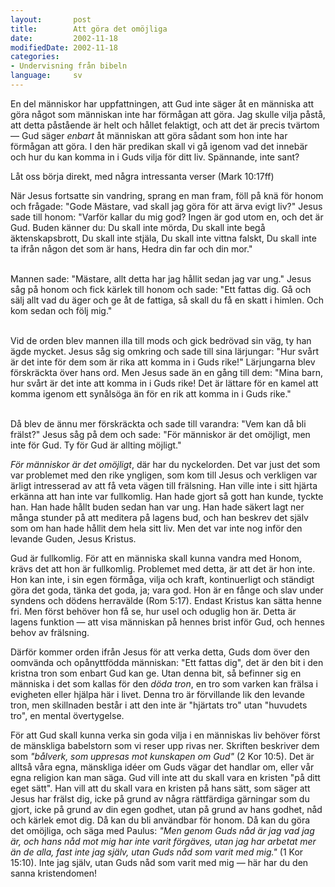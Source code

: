 ```yaml
---
layout:       post
title:        Att göra det omöjliga
date:         2002-11-18
modifiedDate: 2002-11-18
categories:
- Undervisning från bibeln
language:     sv
---
```

En del människor har uppfattningen, att Gud inte säger åt en människa att göra något som människan inte har förmågan att göra. Jag skulle vilja påstå, att detta påstående är helt och hållet felaktigt, och att det är precis tvärtom &mdash; Gud säger <em>enbart</em> åt människan att göra sådant som hon inte har förmågan att göra. I den här predikan skall vi gå igenom vad det innebär och hur du kan komma in i Guds vilja för ditt liv. Spännande, inte sant?

Låt oss börja direkt, med några intressanta verser (Mark 10:17ff)

<p class="bible">När Jesus fortsatte sin vandring, sprang en man fram, föll på knä för honom och frågade: "Gode Mästare, vad skall jag göra för att ärva evigt liv?"  Jesus sade till honom: "Varför kallar du mig god? Ingen är god utom en, och det är Gud. Buden känner du: Du skall inte mörda, Du skall inte begå äktenskapsbrott, Du skall inte stjäla, Du skall inte vittna falskt, Du skall inte ta ifrån någon det som är hans, Hedra din far och din mor."<br/><br>

Mannen sade: "Mästare, allt detta har jag hållit sedan jag var ung." Jesus såg på honom och fick kärlek till honom och sade: "Ett fattas dig. Gå och sälj allt vad du äger och ge åt de fattiga, så skall du få en skatt i himlen. Och kom sedan och följ mig."<br/><br>

Vid de orden blev mannen illa till mods och gick  bedrövad sin väg, ty han ägde mycket. Jesus såg sig omkring och sade till sina lärjungar: "Hur svårt är det inte för dem som är rika att komma in i Guds rike!" Lärjungarna blev förskräckta över hans ord. Men Jesus sade än en gång till dem: "Mina barn, hur svårt är det inte att komma in i Guds rike! Det är lättare för en kamel att komma igenom ett synålsöga än för en rik att komma in i Guds rike."<br/><br>

Då blev de ännu mer förskräckta och sade till varandra: "Vem kan då bli frälst?"  Jesus såg på dem och sade: "För människor är det omöjligt, men inte för Gud. Ty för Gud är allting möjligt."</p>

<em>För människor är det omöjligt</em>, där har du nyckelorden. Det var just det som var problemet med den rike yngligen, som kom till Jesus och verkligen var ärligt intresserad av att få veta vägen till frälsning. Han ville inte i sitt hjärta erkänna att han inte var
fullkomlig. Han hade gjort så gott han kunde, tyckte han. Han hade hållt buden sedan han var ung. Han hade säkert lagt ner många stunder på att meditera på lagens bud, och han beskrev det själv som om han hade hållit dem hela sitt liv. Men det var inte nog inför den levande Guden, Jesus Kristus.

Gud är fullkomlig. För att en människa skall kunna vandra med Honom, krävs det att hon är fullkomlig. Problemet med detta, är att det är hon inte. Hon kan inte, i sin egen förmåga, vilja och kraft, kontinuerligt och ständigt göra det goda, tänka det goda, ja; vara god. Hon är en fånge och slav under syndens och dödens herravälde (Rom 5:17). Endast Kristus kan sätta henne fri. Men först behöver hon få se, hur usel och oduglig hon är. Detta är lagens funktion &mdash; att visa människan på hennes brist inför Gud, och hennes behov av frälsning.

Därför kommer orden ifrån Jesus för att verka detta, Guds dom över den oomvända och opånyttfödda människan: "Ett fattas dig", det är den bit i den kristna tron som enbart Gud kan ge. Utan denna bit, så befinner sig en människa i det som kallas för den <em>döda tron</em>, en tro som varken kan frälsa i evigheten eller hjälpa här i livet. Denna tro är förvillande lik den levande tron, men skillnaden består i att den inte är "hjärtats tro" utan "huvudets tro", en mental övertygelse.

För att Gud skall kunna verka sin goda vilja i en människas liv behöver först de mänskliga babelstorn som vi reser upp rivas ner. Skriften beskriver dem som <em>"bålverk, som uppresas mot kunskapen om Gud"</em> (2 Kor 10:5). Det är alltså våra egna, mänskliga idéer om Guds vägar det handlar om, eller vår egna religion kan man säga. Gud vill inte att du skall vara en  kristen "på ditt eget sätt". Han vill att du skall vara en kristen på hans sätt, som säger att Jesus har frälst dig, icke på grund av några rättfärdiga gärningar som du gjort, icke på grund av din egen godhet, utan på  grund av hans godhet, nåd och kärlek emot dig. Då kan du bli användbar för honom. Då kan du göra det omöjliga, och säga med Paulus: <em>"Men genom Guds nåd är jag vad jag är, och hans nåd mot mig har inte varit förgäves, utan jag har arbetat mer än de alla, fast inte jag själv, utan Guds nåd som varit med mig."</em> (1 Kor 15:10). Inte jag själv, utan Guds nåd som varit med mig &mdash; här har du den sanna kristendomen!
